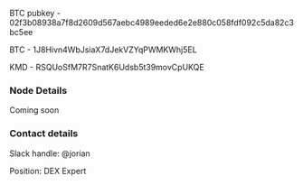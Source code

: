 BTC pubkey - 02f3b08938a7f8d2609d567aebc4989eeded6e2e880c058fdf092c5da82c3bc5ee

BTC - 1J8Hivn4WbJsiaX7dJekVZYqPWMKWhj5EL

KMD - RSQUoSfM7R7SnatK6Udsb5t39movCpUKQE

### Node Details

Coming soon

### Contact details

Slack handle: @jorian

Position: DEX Expert

